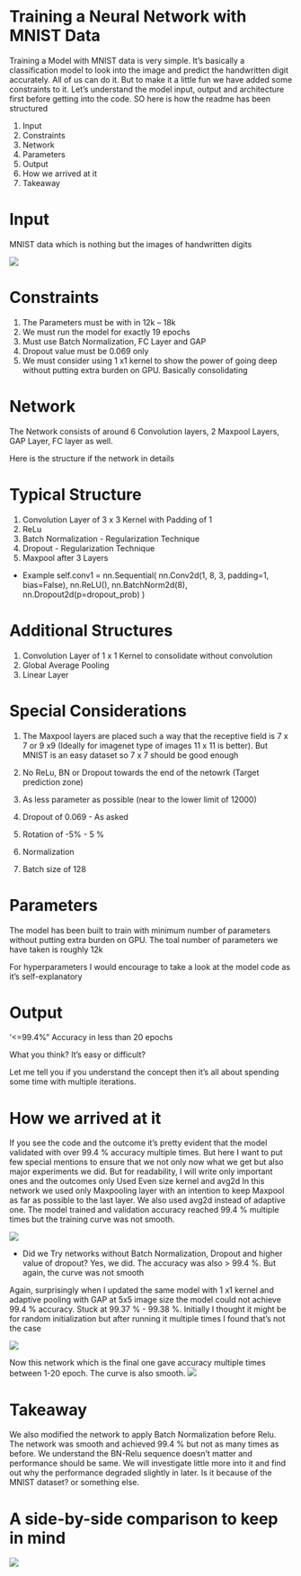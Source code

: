 
Training a Neural Network with MNIST Data
===============================================

Training a Model with MNIST data is very simple. It’s basically a classification model to look into the image and predict the handwritten digit accurately. All of us can do it. But to make it a little fun we have added some constraints to it. Let’s understand the model input, output and architecture first before getting into the code. SO here is how the readme has been structured

1.	Input 
2.	Constraints
3.	Network 
4.	Parameters
5.	Output
6.	How we arrived at it
7.	Takeaway

Input
======
MNIST data which is nothing but the images of handwritten digits 

![](‘mnist.png’)

Constraints
===========
1.	The Parameters must be with in 12k – 18k
2.	We must run the model for exactly 19 epochs
3.	Must use Batch Normalization, FC Layer and GAP
4.	Dropout value must be 0.069 only
5.	We must consider using 1 x1 kernel to show the power of going deep without putting extra burden on GPU. Basically consolidating 

Network 
==============
The Network consists of around 6 Convolution layers, 2 Maxpool Layers, GAP Layer, FC layer as well.

Here is the structure if the network in details 

Typical Structure 
==================
1. Convolution Layer of 3 x 3 Kernel with Padding of 1 
2. ReLu
3. Batch Normalization - Regularization Technique 
4. Dropout              - Regularization Technique 
5. Maxpool after 3 Layers 

-	Example 
self.conv1 = nn.Sequential(
            nn.Conv2d(1, 8, 3, padding=1, bias=False),
            nn.ReLU(),
            nn.BatchNorm2d(8),
            nn.Dropout2d(p=dropout_prob)
        )

Additional Structures
======================
1. Convolution Layer of 1 x 1 Kernel to consolidate without convolution 
2. Global Average Pooling 
3. Linear Layer 

Special Considerations
========================
1. The Maxpool layers are placed such a way that the receptive field is 7 x 7 or 9 x9 (Ideally for imagenet type of images 11 x 11 is better). But MNIST is an easy dataset so 7 x 7 should be good enough

2. No ReLu, BN or Dropout towards the end of the netowrk (Target prediction zone)

3. As less parameter as possible (near to the lower limit of 12000)
4. Dropout of 0.069 - As asked
5. Rotation of -5% - 5 %
6. Normalization
7. Batch size of 128 

Parameters
============

The model has been built to train with minimum number of parameters without putting extra burden on GPU. The toal number of parameters we have taken is roughly 12k

For hyperparameters I would encourage to take a look at the model code as it’s self-explanatory 

Output
======

‘<=99.4%” Accuracy in less than 20 epochs 

What you think? It’s easy or difficult?

Let me tell you if you understand the concept then it’s all about spending some time with multiple iterations.


How we arrived at it
=====================

If you see the code and the outcome it’s pretty evident that the model validated with over 99.4 % accuracy multiple times. But here I want to put few special mentions to ensure that we not only now what we get but also major experiments we did. But for readability, I will write only important ones and the outcomes only
Used Even size kernel and avg2d 
In this network we used only Maxpooling layer with an intention to keep Maxpool as far as possible to the last layer. We also used avg2d instead of adaptive one.
The model trained and validation accuracy reached 99.4 % multiple times but the training curve was not smooth.

![](‘parameter.png’)

- Did we Try networks without Batch Normalization, Dropout and higher value of dropout? Yes, we did. The accuracy was also > 99.4 %. But again, the curve was not smooth 

Again, surprisingly when I updated the same model with 1 x1 kernel and adaptive pooling with GAP at 5x5 image size the model could not achieve 99.4 % accuracy. Stuck at 99.37 % - 99.38 %. Initially I thought it might be for random initialization but after running it multiple times I found that’s not the case

![](‘t1.png’)

Now this network which is the final one gave accuracy multiple times between 1-20 epoch. The curve is also smooth.
![](‘final.png’)



Takeaway
==============
We also modified the network to apply Batch Normalization before Relu. The network was smooth and achieved 99.4 % but not as many times as before. We understand the BN-Relu sequence doesn’t matter and performance should be same. We will investigate little more into it and find out why the performance degraded slightly in later. Is it because of the MNIST dataset? or something else.

A side-by-side comparison to keep in mind 
==========================================
 
![](‘comparison.png’)






 


